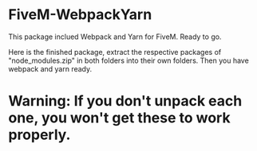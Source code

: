 # FiveM-WebpackYarn
This package inclued Webpack and Yarn for FiveM. Ready to go.

Here is the finished package, extract the respective packages of "node_modules.zip" in both folders into their own folders. Then you have webpack and yarn ready.

# Warning: If you don't unpack each one, you won't get these to work properly.
